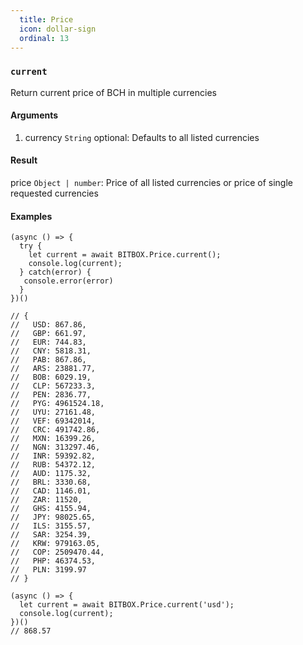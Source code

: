 ```yaml
---
  title: Price
  icon: dollar-sign
  ordinal: 13
---
```


### `current`

Return current price of BCH in multiple currencies

#### Arguments

1.  currency `String` optional: Defaults to all listed currencies

#### Result

price `Object | number`: Price of all listed currencies or price of single requested currencies

#### Examples


    (async () => {
      try {
        let current = await BITBOX.Price.current();
        console.log(current);
      } catch(error) {
       console.error(error)
      }
    })()

    // {
    //   USD: 867.86,
    //   GBP: 661.97,
    //   EUR: 744.83,
    //   CNY: 5818.31,
    //   PAB: 867.86,
    //   ARS: 23881.77,
    //   BOB: 6029.19,
    //   CLP: 567233.3,
    //   PEN: 2836.77,
    //   PYG: 4961524.18,
    //   UYU: 27161.48,
    //   VEF: 69342014,
    //   CRC: 491742.86,
    //   MXN: 16399.26,
    //   NGN: 313297.46,
    //   INR: 59392.82,
    //   RUB: 54372.12,
    //   AUD: 1175.32,
    //   BRL: 3330.68,
    //   CAD: 1146.01,
    //   ZAR: 11520,
    //   GHS: 4155.94,
    //   JPY: 98025.65,
    //   ILS: 3155.57,
    //   SAR: 3254.39,
    //   KRW: 979163.05,
    //   COP: 2509470.44,
    //   PHP: 46374.53,
    //   PLN: 3199.97
    // }

    (async () => {
      let current = await BITBOX.Price.current('usd');
      console.log(current);
    })()
    // 868.57
